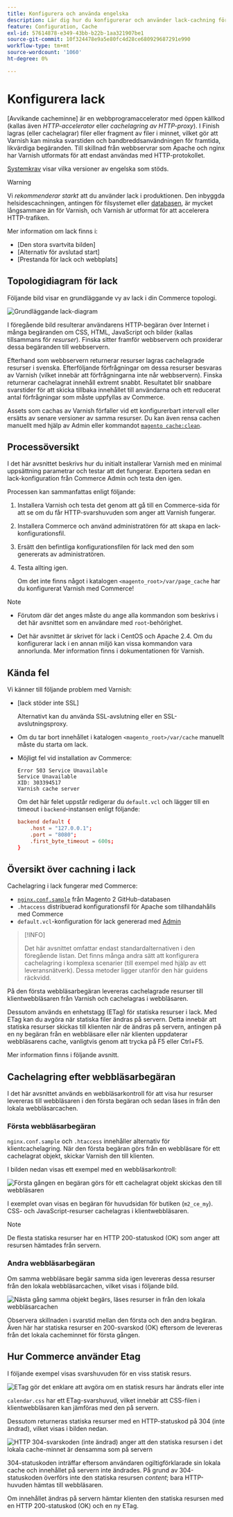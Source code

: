 ```yaml
---
title: Konfigurera och använda engelska
description: Lär dig hur du konfigurerar och använder lack-cachning för Adobe Commerce. Upptäck HTTP-acceleration, fillagring och prestandaoptimeringstekniker.
feature: Configuration, Cache
exl-id: 57614878-e349-43bb-b22b-1aa321907be1
source-git-commit: 10f324478e9a5e80fc4d28ce680929687291e990
workflow-type: tm+mt
source-wordcount: '1060'
ht-degree: 0%

---
```


# Konfigurera lack

[Avvikande cacheminne] är en webbprogramaccelerator med öppen källkod (kallas även _HTTP-accelerator_ eller _cachelagring av HTTP-proxy_). I Finish lagras (eller cachelagrar) filer eller fragment av filer i minnet, vilket gör att Varnish kan minska svarstiden och bandbreddsanvändningen för framtida, likvärdiga begäranden. Till skillnad från webbservrar som Apache och nginx har Varnish utformats för att endast användas med HTTP-protokollet.

[Systemkrav](../../installation/system-requirements.md) visar vilka versioner av engelska som stöds.

>[!WARNING]
>
>Vi _rekommenderar starkt_ att du använder lack i produktionen. Den inbyggda helsidescachningen, antingen för filsystemet eller [databasen](https://developer.adobe.com/commerce/php/development/cache/partial/database-caching/), är mycket långsammare än för Varnish, och Varnish är utformat för att accelerera HTTP-trafiken.

Mer information om lack finns i:

- [Den stora svartvita bilden]
- [Alternativ för avslutad start]
- [Prestanda för lack och webbplats]

## Topologidiagram för lack

Följande bild visar en grundläggande vy av lack i din Commerce topologi.

![Grundläggande lack-diagram](../../assets/configuration/varnish-basic.png)

I föregående bild resulterar användarens HTTP-begäran över Internet i många begäranden om CSS, HTML, JavaScript och bilder (kallas tillsammans för _resurser_). Finska sitter framför webbservern och proxiderar dessa begäranden till webbservern.

Efterhand som webbservern returnerar resurser lagras cachelagrade resurser i svenska. Efterföljande förfrågningar om dessa resurser besvaras av Varnish (vilket innebär att förfrågningarna inte når webbservern). Finska returnerar cachelagrat innehåll extremt snabbt. Resultatet blir snabbare svarstider för att skicka tillbaka innehållet till användarna och ett reducerat antal förfrågningar som måste uppfyllas av Commerce.

Assets som cachas av Varnish förfaller vid ett konfigurerbart intervall eller ersätts av senare versioner av samma resurser. Du kan även rensa cachen manuellt med hjälp av Admin eller kommandot [`magento cache:clean`](../cli/manage-cache.md#clean-and-flush-cache-types).

## Processöversikt

I det här avsnittet beskrivs hur du initialt installerar Varnish med en minimal uppsättning parametrar och testar att det fungerar. Exportera sedan en lack-konfiguration från Commerce Admin och testa den igen.

Processen kan sammanfattas enligt följande:

1. Installera Varnish och testa det genom att gå till en Commerce-sida för att se om du får HTTP-svarshuvuden som anger att Varnish fungerar.
1. Installera Commerce och använd administratören för att skapa en lack-konfigurationsfil.
1. Ersätt den befintliga konfigurationsfilen för lack med den som genererats av administratören.
1. Testa allting igen.

   Om det inte finns något i katalogen `<magento_root>/var/page_cache` har du konfigurerat Varnish med Commerce!

>[!NOTE]
>
>- Förutom där det anges måste du ange alla kommandon som beskrivs i det här avsnittet som en användare med `root`-behörighet.
>
>- Det här avsnittet är skrivet för lack i CentOS och Apache 2.4. Om du konfigurerar lack i en annan miljö kan vissa kommandon vara annorlunda. Mer information finns i dokumentationen för Varnish.

## Kända fel

Vi känner till följande problem med Varnish:

- [lack stöder inte SSL]

  Alternativt kan du använda SSL-avslutning eller en SSL-avslutningsproxy.

- Om du tar bort innehållet i katalogen `<magento_root>/var/cache` manuellt måste du starta om lack.

- Möjligt fel vid installation av Commerce:

  ```
  Error 503 Service Unavailable
  Service Unavailable
  XID: 303394517
  Varnish cache server
  ```

  Om det här felet uppstår redigerar du `default.vcl` och lägger till en timeout i `backend`-instansen enligt följande:

  ```conf
  backend default {
      .host = "127.0.0.1";
      .port = "8080";
      .first_byte_timeout = 600s;
  }
  ```

## Översikt över cachning i lack

Cachelagring i lack fungerar med Commerce:

- [`nginx.conf.sample`](https://github.com/magento/magento2/blob/2.4/nginx.conf.sample) från Magento 2 GitHub-databasen
- `.htaccess` distribuerad konfigurationsfil för Apache som tillhandahålls med Commerce
- `default.vcl`-konfiguration för lack genererad med [Admin](../cache/configure-varnish-commerce.md)

>[!INFO]
>
>Det här avsnittet omfattar endast standardalternativen i den föregående listan. Det finns många andra sätt att konfigurera cachelagring i komplexa scenarier (till exempel med hjälp av ett leveransnätverk). Dessa metoder ligger utanför den här guidens räckvidd.

På den första webbläsarbegäran levereras cachelagrade resurser till klientwebbläsaren från Varnish och cachelagras i webbläsaren.

Dessutom används en enhetstagg (ETag) för statiska resurser i lack. Med ETag kan du avgöra när statiska filer ändras på servern. Detta innebär att statiska resurser skickas till klienten när de ändras på servern, antingen på en ny begäran från en webbläsare eller när klienten uppdaterar webbläsarens cache, vanligtvis genom att trycka på F5 eller Ctrl+F5.

Mer information finns i följande avsnitt.

## Cachelagring efter webbläsarbegäran

I det här avsnittet används en webbläsarkontroll för att visa hur resurser levereras till webbläsaren i den första begäran och sedan läses in från den lokala webbläsarcachen.

### Första webbläsarbegäran

`nginx.conf.sample` och `.htaccess` innehåller alternativ för klientcachelagring. När den första begäran görs från en webbläsare för ett cachelagrat objekt, skickar Varnish den till klienten.

I bilden nedan visas ett exempel med en webbläsarkontroll:

![Första gången en begäran görs för ett cachelagrat objekt skickas den till webbläsaren ](../../assets/configuration/varnish-apache-first-visit.png)

I exemplet ovan visas en begäran för huvudsidan för butiken (`m2_ce_my`). CSS- och JavaScript-resurser cachelagras i klientwebbläsaren.

>[!NOTE]
>
>De flesta statiska resurser har en HTTP 200-statuskod (OK) som anger att resursen hämtades från servern.

### Andra webbläsarbegäran

Om samma webbläsare begär samma sida igen levereras dessa resurser från den lokala webbläsarcachen, vilket visas i följande bild.

![Nästa gång samma objekt begärs, läses resurser in från den lokala webbläsarcachen](../../assets/configuration/varnish-apache-second-visit.png)

Observera skillnaden i svarstid mellan den första och den andra begäran. Även här har statiska resurser en 200-svarskod (OK) eftersom de levereras från det lokala cacheminnet för första gången.

## Hur Commerce använder Etag

I följande exempel visas svarshuvuden för en viss statisk resurs.

![ETag gör det enklare att avgöra om en statisk resurs har ändrats eller inte](../../assets/configuration/varnish-etag.png)

`calendar.css` har ett ETag-svarshuvud, vilket innebär att CSS-filen i klientwebbläsaren kan jämföras med den på servern.

Dessutom returneras statiska resurser med en HTTP-statuskod på 304 (inte ändrad), vilket visas i bilden nedan.

![HTTP 304-svarskoden (inte ändrad) anger att den statiska resursen i det lokala cache-minnet är densamma som på servern](../../assets/configuration/varnish-304.png)

304-statuskoden inträffar eftersom användaren ogiltigförklarade sin lokala cache och innehållet på servern inte ändrades. På grund av 304-statuskoden överförs inte den statiska resursen _content_; bara HTTP-huvuden hämtas till webbläsaren.

Om innehållet ändras på servern hämtar klienten den statiska resursen med en HTTP 200-statuskod (OK) och en ny ETag.

<!-- Link Definitions -->

[The Big Varnish Picture]: https://www.varnish-cache.org/docs/trunk/users-guide/intro.html
[Finska cache]: https://varnish-cache.org
[Alternativ för avslutning av lack]: https://www.varnish-cache.org/docs/trunk/reference/varnishd.html#ref-varnishd-options
[Prestanda för lack och webbplatser]: https://www.varnish-cache.org/docs/trunk/users-guide/performance.html#users-performance
[Varnish stöder inte SSL]: https://www.varnish-cache.org/docs/3.0/phk/ssl.html
